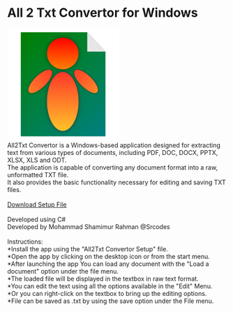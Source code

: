 # All 2 Txt Convertor for Windows
![alt text](https://github.com/shamimurrahman19/All2Txt_Convertor/blob/master/All%202%20Txt%20Convertor%20Logo.png)<br>
All2Txt Convertor is a Windows-based application designed for extracting text from various types of documents, including PDF, DOC, DOCX, PPTX, XLSX, XLS and ODT.<br>
The application is capable of converting any document format into a raw, unformatted TXT file.<br>
It also provides the basic functionality necessary for editing and saving TXT files.<br><br>
[Download Setup File](https://raw.githubusercontent.com/shamimurrahman19/All2Txt_Convertor/master/All%202%20Txt%20Convertor%20Setup.exe)
<br><br>
Developed using C#<br>
Developed by Mohammad Shamimur Rahman @Srcodes<br><br>
Instructions:<br>
*Install the app using the "All2Txt Convertor Setup" file.<br>
*Open the app by clicking on the desktop icon or from the start menu.<br>
*After launching the app You can load any document with the "Load a document" option under the file menu.<br>
*The loaded file will be displayed in the textbox in raw text format.<br>
*You can edit the text using all the options available in the "Edit" Menu.<br>
*Or you can right-click on the textbox to bring up the editing options.<br>
*File can be saved as .txt by using the save option under the File menu.<br>
